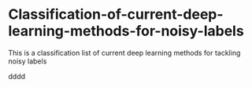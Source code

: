 # Classification-of-current-deep-learning-methods-for-noisy-labels
This is a classification list of current deep learning methods for tackling noisy labels

dddd
